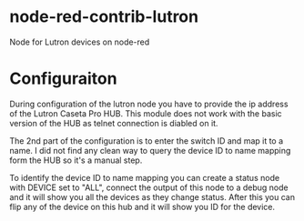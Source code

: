 # node-red-contrib-lutron
Node for Lutron devices on node-red

# Configuraiton
During configuration of the lutron node you have to provide the ip address of the Lutron Caseta Pro HUB. This module does not work with the basic version of the HUB as telnet connection is diabled on it.

The 2nd part of the configuration is to enter the switch ID and map it to a name.
I did not find any clean way to query the device ID to name mapping form the HUB so it's a manual step.

To identify the device ID to name mapping you can create a status node with DEVICE set to "ALL", connect the output of this node to a debug node and it will show you all the devices as they change status.
After this you can flip any of the device on this hub and it will show you ID for the device.

